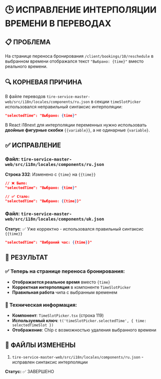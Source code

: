 # 🕒 ИСПРАВЛЕНИЕ ИНТЕРПОЛЯЦИИ ВРЕМЕНИ В ПЕРЕВОДАХ

## 📋 ПРОБЛЕМА
На странице переноса бронирования `/client/bookings/10/reschedule` в выбранном времени отображался текст `"Выбрано: {time}"` вместо реального времени.

## 🔍 КОРНЕВАЯ ПРИЧИНА
В файле переводов `tire-service-master-web/src/i18n/locales/components/ru.json` в секции `timeSlotPicker` использовался неправильный синтаксис интерполяции:

```json
"selectedTime": "Выбрано: {time}"
```

В React i18next для интерполяции переменных нужно использовать **двойные фигурные скобки** `{{variable}}`, а не одинарные `{variable}`.

## ✅ ИСПРАВЛЕНИЕ

### Файл: `tire-service-master-web/src/i18n/locales/components/ru.json`
**Строка 332**: Изменено с `{time}` на `{{time}}`

```json
// ❌ Было:
"selectedTime": "Выбрано: {time}"

// ✅ Стало:
"selectedTime": "Выбрано: {{time}}"
```

### Файл: `tire-service-master-web/src/i18n/locales/components/uk.json`
**Статус**: ✅ Уже корректно - использовался правильный синтаксис `{{time}}`

```json
"selectedTime": "Вибраний час: {{time}}"
```

## 🎯 РЕЗУЛЬТАТ

### ✅ Теперь на странице переноса бронирования:
- **Отображается реальное время** вместо `{time}`
- **Корректная интерполяция** в компоненте `TimeSlotPicker`
- **Правильная работа** чипа с выбранным временем

### 🔧 Техническая информация:
- **Компонент**: `TimeSlotPicker.tsx` (строка 119)
- **Используемый ключ**: `t('timeSlotPicker.selectedTime', { time: selectedTimeSlot })`
- **Отображение**: Chip с возможностью удаления выбранного времени

## 📝 ФАЙЛЫ ИЗМЕНЕНЫ
1. `tire-service-master-web/src/i18n/locales/components/ru.json` - исправлен синтаксис интерполяции

**Статус:** ✅ ЗАВЕРШЕНО 